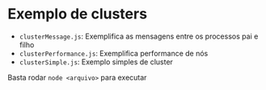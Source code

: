 # Exemplo de clusters

- `clusterMessage.js`: Exemplifica as mensagens entre os processos pai e filho
- `clusterPerformance.js`: Exemplifica performance de nós
- `clusterSimple.js`: Exemplo simples de cluster

Basta rodar `node <arquivo>` para executar